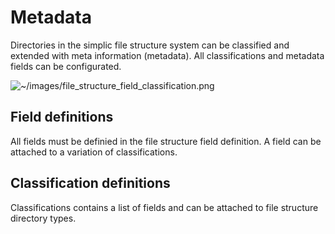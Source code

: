 # Metadata

Directories in the simplic file structure system can be classified and extended with meta information (metadata). All
classifications and metadata fields can be configurated. 

![~/images/file_structure_field_classification.png](~/images/file_structure_field_classification.png)

## Field definitions

All fields must be definied in the file structure field definition. A field can be attached to a variation of classifications.

## Classification definitions

Classifications contains a list of fields and can be attached to file structure directory types.